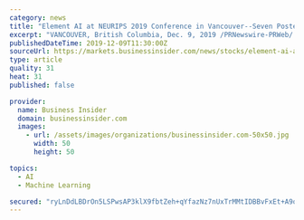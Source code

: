 ```yaml
---
category: news
title: "Element AI at NEURIPS 2019 Conference in Vancouver--Seven Posted Papers, Three Workshops and Panel Sessions"
excerpt: "VANCOUVER, British Columbia, Dec. 9, 2019 /PRNewswire-PRWeb/ -- Element AI, a global developer of artificial intelligence-powered (AI) software services and products that help organizations operationalize AI, today announced its participation and sponsorship at the 2019 Neural Information ... diverse international network of academic fellows ..."
publishedDateTime: 2019-12-09T11:30:00Z
sourceUrl: https://markets.businessinsider.com/news/stocks/element-ai-at-neurips-2019-conference-in-vancouver-seven-posted-papers-three-workshops-and-panel-sessions-1028747141
type: article
quality: 31
heat: 31
published: false

provider:
  name: Business Insider
  domain: businessinsider.com
  images:
    - url: /assets/images/organizations/businessinsider.com-50x50.jpg
      width: 50
      height: 50

topics:
  - AI
  - Machine Learning

secured: "ryLnDdLBDrOn5LSPwsAP3klX9fbtZeh+qYfazNz7nUxTrMMtIDBBvFxEt+A9oNdWHcgPmkhrDOq90uF+NcBvmvRgNb1iSXZt3m6Vb0CvrKJ45xQx/rzHW98yo2fyVIeDoNweUQwA/+JDtMe6dANpVsc1cK0zVrnt1nP7CVXVHS/7bP17GUTsvTi+VLA8zpOJaDF6Y28Tf75jWhFXTwHUOwnwvOQ8LIQCwFQ9fW+LknUAgDVIkCOfsPefa7IzEEYaMfZUGywrgMJTCd61XuC/lQ==;0RTLffEajy+T+b6fFIiSYA=="
---
```


